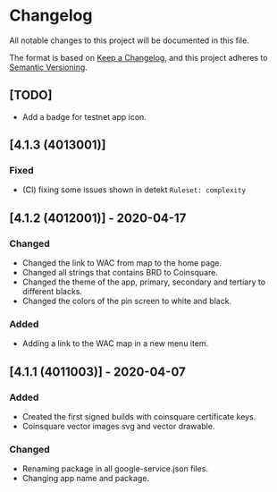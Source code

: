 # Changelog
All notable changes to this project will be documented in this file.

The format is based on [Keep a Changelog](https://keepachangelog.com/en/1.0.0/),
and this project adheres to [Semantic Versioning](https://semver.org/spec/v2.0.0.html).
## [TODO]
- Add a badge for testnet app icon.
 
## [4.1.3 (4013001)]
### Fixed
- (CI) fixing some issues shown in detekt `Ruleset: complexity` 

## [4.1.2 (4012001)] - 2020-04-17
### Changed
- Changed the link to WAC from map to the home page.
- Changed all strings that contains BRD to Coinsquare.
- Changed the theme of the app, primary, secondary and tertiary to different blacks.
- Changed the colors of the pin screen to white and black.
### Added
- Adding a link to the WAC map in a new menu item.

## [4.1.1 (4011003)] - 2020-04-07
### Added
- Created the first signed builds with coinsquare certificate keys.
- Coinsquare vector images svg and vector drawable.
### Changed
- Renaming package in all google-service.json files.
- Changing app name and package.

[Unreleased]: https://github.com/olivierlacan/keep-a-changelog/compare/v1.0.0...HEAD
[0.0.2]: https://github.com/olivierlacan/keep-a-changelog/compare/v0.0.1...v0.0.2
[0.0.1]: https://github.com/olivierlacan/keep-a-changelog/releases/tag/v0.0.1

